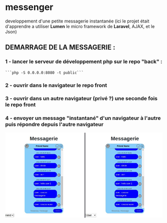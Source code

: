 # messenger
developpement d'une petite messagerie instantanée (ici le projet était d'apprendre a utiliser **Lumen** le micro framework de **Laravel**, AJAX, et le Json)

## DEMARRAGE DE LA MESSAGERIE :
### 1 - lancer le serveur de développement php sur le repo "back" :
    ```php -S 0.0.0.0:8080 -t public```

### 2 - ouvrir dans le navigateur le repo front 

### 3 - ouvrir dans un autre navigateur (privé ?) une seconde fois le repo front

### 4 - envoyer un message "instantané" d'un navigateur à l'autre puis répondre depuis l'autre navigateur

![messenger-img1](https://github.com/patmulot/messenger/blob/main/messenger-img1.JPG)
